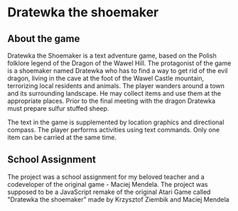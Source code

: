 # Dratewka the shoemaker

## About the game

Dratewka the Shoemaker is a text adventure game, based on the Polish folklore legend of the Dragon of the Wawel Hill. The protagonist of the game is a shoemaker named Dratewka who has to find a way to get rid of the evil dragon, living in the cave at the foot of the Wawel Castle mountain, terrorizing local residents and animals. The player wanders around a town and its surrounding landscape. He may collect items and use them at the appropriate places. Prior to the final meeting with the dragon Dratewka must prepare sulfur stuffed sheep.

The text in the game is supplemented by location graphics and directional compass. The player performs activities using text commands. Only one item can be carried at the same time.

## School Assignment

The project was a school assignment for my beloved teacher and a codeveloper of the original game - Maciej Mendela.
The project was supposed to be a JavaScript remake of the original Atari Game called "Dratewka the shoemaker" made by Krzysztof Ziembik and Maciej Mendela

